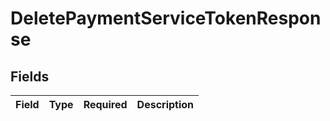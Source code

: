 # DeletePaymentServiceTokenResponse


## Fields

| Field       | Type        | Required    | Description |
| ----------- | ----------- | ----------- | ----------- |